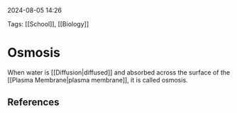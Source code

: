 2024-08-05 14:26

Tags: [[School]], [[Biology]]


# Osmosis
When water is [[Diffusion|diffused]] and absorbed across the surface of the [[Plasma Membrane|plasma membrane]], it is called osmosis.


## References
